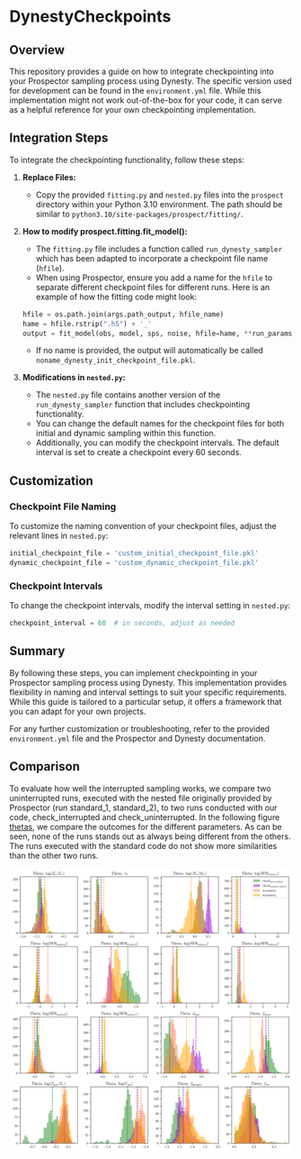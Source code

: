 # DynestyCheckpoints

## Overview

This repository provides a guide on how to integrate checkpointing into your Prospector sampling process using Dynesty. The specific version used for development can be found in the `environment.yml` file. While this implementation might not work out-of-the-box for your code, it can serve as a helpful reference for your own checkpointing implementation.

## Integration Steps

To integrate the checkpointing functionality, follow these steps:

1. **Replace Files:**
   - Copy the provided `fitting.py` and `nested.py` files into the `prospect` directory within your Python 3.10 environment. The path should be similar to `python3.10/site-packages/prospect/fitting/`.

2. **How to modify prospect.fitting.fit_model():**
   - The `fitting.py` file includes a function called `run_dynesty_sampler` which has been adapted to incorporate a checkpoint file name (`hfile`).
   - When using Prospector, ensure you add a name for the `hfile` to separate different checkpoint files for different runs. Here is an example of how the fitting code might look:

    ```python
    hfile = os.path.join(args.path_output, hfile_name)
    hame = hfile.rstrip(".h5") + '_'
    output = fit_model(obs, model, sps, noise, hfile=hame, **run_params)
    ```

   - If no name is provided, the output will automatically be called `noname_dynesty_init_checkpoint_file.pkl`.

3. **Modifications in `nested.py`:**
   - The `nested.py` file contains another version of the `run_dynesty_sampler` function that includes checkpointing functionality.
   - You can change the default names for the checkpoint files for both initial and dynamic sampling within this function.
   - Additionally, you can modify the checkpoint intervals. The default interval is set to create a checkpoint every 60 seconds.

## Customization

### Checkpoint File Naming

To customize the naming convention of your checkpoint files, adjust the relevant lines in `nested.py`:

```python
initial_checkpoint_file = 'custom_initial_checkpoint_file.pkl'
dynamic_checkpoint_file = 'custom_dynamic_checkpoint_file.pkl'
```

### Checkpoint Intervals

To change the checkpoint intervals, modify the interval setting in `nested.py`:

```python
checkpoint_interval = 60  # in seconds, adjust as needed
```

## Summary

By following these steps, you can implement checkpointing in your Prospector sampling process using Dynesty. This implementation provides flexibility in naming and interval settings to suit your specific requirements. While this guide is tailored to a particular setup, it offers a framework that you can adapt for your own projects.

For any further customization or troubleshooting, refer to the provided `environment.yml` file and the Prospector and Dynesty documentation.



## Comparison

To evaluate how well the interrupted sampling works, we compare two uninterrupted runs, executed with the nested file originally provided by Prospector (run standard_1, standard_2), to two runs conducted with our code, check_interrupted and check_uninterrupted. In the following figure [thetas](img/thetas.png), we compare the outcomes for the different parameters. As can be seen, none of the runs stands out as always being different from the others. The runs executed with the standard code do not show more similarities than the other two runs.


![thetas](./img/thetas.png)

